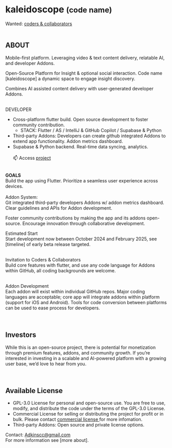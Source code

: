 # kaleidoscope <small>(code name)</small>
Wanted: <a href="mailto: support@bowhip.org">coders & collaborators</a> <!--to help shape and grow this innovative project.-->
<br>
<br>
## ABOUT
Mobile-first platform. Leveraging video & text content delivery, relatable AI, and developer Addons. 
<br>

Open-Source Platform for Insight & optional social interaction. Code name [kaleidoscope] a dynamic space to engage insight discovery.
<br>

Combines AI assisted content delivery with user-generated developer Addons.
<br><br>

DEVELOPER
 - Cross-platform flutter build. Open source development to foster community contribution.
      - STACK: Flutter / AS / IntelliJ & GitHub Copilot / Supabase & Python
 - Third-party Addons: Developers can create github integrated Addons to extend app functionality.  Addon metrics dashboard.
 - Supabase & Python backend. Real-time data syncing, analytics.
 <br><br>
    📫 Access <a href="mailto: support@bowhip.org">project</a>
<br><br>

<b>GOALS</b><br>
Build the app using Flutter.
Prioritize a seamless user experience across devices.
<br><br>
Addon System:<br>
Git integrated third-party developers Addons w/ addon metrics dashboard.
Clear guidelines and APIs for Addon development.
<br>
<!--Backend Features:
Secure, scalable infrastructure.
Real-time data syncing.
Built-in analytics to track usage and performance.
Open-Source Approach:-->

Foster community contributions by making the app and its addons open-source.
Encourage innovation through collaborative development.




Estimated Start <br>
Start development now between October 2024 and February 2025, see [timeline] of early beta release targeted.
<br><br>

Invitation to Coders & Collaborators<br>
Build core features with flutter, and use any code language for Addons within GitHub, all coding backgrounds are welcome.
<br><br>

Addon Development<br>
Each addon will exist within individual GitHub repos. Major coding languages are acceptable; core app will integrate addons within platform (support for iOS and Android). Tools for code conversion between platforms can be used to ease process for developers.
<br><br><br>


## Investors<br>
While this is an open-source project, there is potential for monetization through premium features, addons, and community growth. If you’re interested in investing in a scalable and AI-powered platform with a growing user base, we’d love to hear from you.
<br><br>
<br>

## Available License
- GPL-3.0 License for personal and open-source use. You are free to use, modify, and distribute the code under the terms of the GPL-3.0 License.
- Commercial License for selling or distributing the project for profit or in bulk. Please contact <a href="mailto: support@bowhip.org">commercial license </a> for more infomation.
- Third-party Addons: Open source and private license options. 


Contact: Adkinscc@gmail.com<br>
For more information see [more about].

